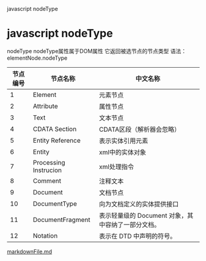javascript nodeType

# javascript nodeType

nodeType
nodeType属性属于DOM属性
它返回被选节点的节点类型
语法：elementNode.nodeType

| 节点编号 | 节点名称 | 中文名称 |
| --- | --- | --- |
| 1   | Element | 元素节点 |
| 2   | Attribute | 属性节点 |
| 3   | Text | 文本节点 |
| 4   | CDATA Section | CDATA区段（解析器会忽略） |
| 5   | Entity Reference | 表示实体引用元素 |
| 6   | Entity | xml中的实体对象 |
| 7   | Processing Instrucion | xml处理指令 |
| 8   | Comment | 注释文本 |
| 9   | Document | 文档节点 |
| 10  | DocumentType | 向为文档定义的实体提供接口 |
| 11  | DocumentFragment | 表示轻量级的 Document 对象，其中容纳了一部分文档。 |
| 12  | Notation | 表示在 DTD 中声明的符号。 |

[markdownFile.md](../_resources/10307536f800133e0d1f5fb960b68a1f.bin)